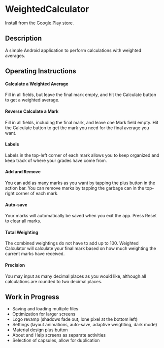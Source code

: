 # WeightedCalculator

Install from the [Google Play store](https://play.google.com/store/apps/details?id=com.syfenworks.weightedcalculator).

Description
-----------
A simple Android application to perform calculations with weighted averages.

Operating Instructions
----------------------
#### Calculate a Weighted Average

Fill in all fields, but leave the final mark empty, and hit the Calculate button to get a weighted average.

#### Reverse Calculate a Mark

Fill in all fields, including the final mark, and leave one Mark field empty.
Hit the Calculate button to get the mark you need for the final average you want.

#### Labels

Labels in the top-left corner of each mark allows you to keep organized and keep track of where your grades have come from.

#### Add and Remove

You can add as many marks as you want by tapping the plus button in the action bar.
You can remove marks by tapping the garbage can in the top-right corner of each mark.

#### Auto-save

Your marks will automatically be saved when you exit the app.
Press Reset to clear all marks.

#### Total Weighting

The combined weightings do not have to add up to 100.
Weighted Calculator will calculate your final mark based on how much weighting the current marks have received.

#### Precision

You may input as many decimal places as you would like, although all calculations are rounded to two decimal places.

Work in Progress
-----------------
- Saving and loading multiple files
- Optimization for larger screens
- Logo revamp (shadows fade out, lone pixel at the bottom left)
- Settings (layout animations, auto-save, adaptive weighting, dark mode)
- Material design plus button
- About and Help screens as separate activities
- Selection of capsules, allow for duplication
